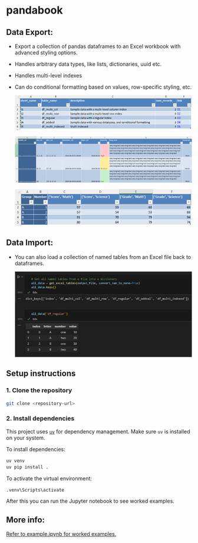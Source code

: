 # pandabook

## Data Export:

* Export a collection of pandas dataframes to an Excel workbook with advanced styling options.
* Handles arbitrary data types, like lists, dictionaries, uuid etc.
* Handles multi-level indexes
* Can do conditional formatting based on values, row-specific styling, etc.


    ![Index table](media/img/index_table.png)

    ![Mixed values](media/img/mixed_values.png)

    ![Multi-level index](media/img/multi_level_index.png)



## Data Import:

* You can also load a collection of named tables from an Excel file back to dataframes.

    ![Data import](media/img/data_import.png)



## Setup instructions

### 1. Clone the repository

```bash
git clone <repository-url>
```

### 2. Install dependencies

This project uses [`uv`](https://github.com/astral-sh/uv) for dependency management. Make sure `uv` is installed on your system.

To install dependencies:

```bash
uv venv
uv pip install .
```
To activate the virtual environment:
```bash
.venv\Scripts\activate
```
After this you can run the Jupyter notebook to see worked examples.

## More info:

[Refer to example.ipynb for worked examples.](example.ipynb)
